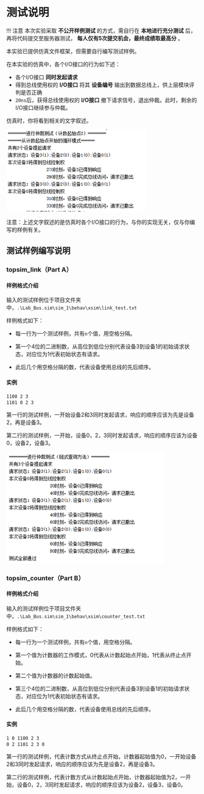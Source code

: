 # 测试说明

!!! 注意
	本次实验采取 **不公开样例测试** 的方式，需自行在 **本地进行充分测试** 后，再将代码提交至服务器测试， **每人仅有5次提交机会，最终成绩取最高分** 。

本实验已提供仿真文件框架，但需要自行编写测试样例。

在本实验的仿真中，各个I/O接口的行为如下述：

- 各个I/O接口 **同时发起请求**
- 得到总线使用权的 **I/O接口** 将其 **设备编号** 输出到数据总线上，供上层模块评判是否正确
- `20ns`后，获得总线使用权的 **I/O接口** 撤下请求信号，退出仲裁。此时，剩余的I/O接口继续参与仲裁。

仿真时，你将看到相关的文字叙述。

![image-20200405000557308](实验2：总线判优控制.assets/image-20200405000557308.png)

注意：上述文字叙述的是仿真时各个I/O接口的行为，与你的实现无关，仅与你编写的样例有关。

## 测试样例编写说明

### topsim_link（Part A）

#### 样例格式介绍

输入的测试样例位于项目文件夹中，`.\Lab_Bus.sim\sim_1\behav\xsim\link_test.txt`

样例格式如下：

- 每一行为一个测试样例，共有`n`个值，用空格分隔。

- 第一个4位的二进制数，从高位到低位分别代表设备3到设备1的初始请求状态，对应位为1代表初始状态有请求。
- 此后几个用空格分隔的数，代表设备使用总线的先后顺序。

#### 实例

```
1100 2 3
1101 0 2 3
```

第一行的测试样例，一开始设备2和3同时发起请求，响应的顺序应该为先是设备2，再是设备3。

第二行的测试样例，一开始，设备0，2，3同时发起请求，响应的顺序应该为设备0，设备2，设备3。

![image-20200405113937388](实验2：总线判优控制.assets/image-20200405113937388.png)

### topsim_counter（Part B）

#### 样例格式介绍

输入的测试样例位于项目文件夹中，`.\Lab_Bus.sim\sim_1\behav\xsim\counter_test.txt`

样例格式如下：

- 每一行为一个测试样例，共有`n`个值，用空格分隔。

- 第一个值为计数器的工作模式，0代表从计数起始点开始，1代表从终止点开始。

- 第二个值为计数器的计数起始值。

- 第三个4位的二进制数，从高位到低位分别代表设备3到设备1的初始请求状态，对应位为1代表初始状态有请求。

- 此后几个用空格分隔的数，代表设备使用总线的先后顺序。

#### 实例

```
1 0 1100 2 3
0 2 1101 2 3 0
```

第一行的测试样例，代表计数方式从终止点开始，计数器起始值为0，一开始设备2和3同时发起请求，响应的顺序应该为先是设备2，再是设备3。

第二行的测试样例，代表计数方式从计数起始点开始，计数器起始值为2，一开始，设备0，2，3同时发起请求，响应的顺序应该为设备2，设备3，设备0。
